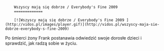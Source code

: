 
        Wszyscy mają się dobrze / Everybody's Fine 2009 
        =============
        
        [![Wszyscy mają się dobrze / Everybody's Fine 2009 ](http://vidos.pl/images/player.gif)](http://vidos.pl/wszyscy-maja-sie-dobrze-everybody-s-fine-2009)
        
        
 Po śmierci żony Frank postanawia odwiedzić swoje dorosłe dzieci i sprawdzić, jak radzą sobie w życiu.
    